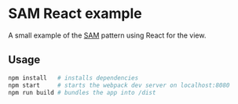 # SAM React example

A small example of the [SAM][sam] pattern using React for the view.

## Usage

```sh
npm install   # installs dependencies
npm start     # starts the webpack dev server on localhost:8080
npm run build # bundles the app into /dist
```

[sam]: http://sam.js.org/
